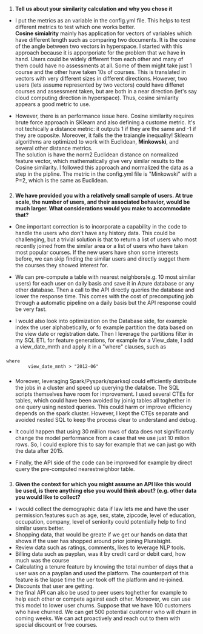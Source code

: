 1. **Tell us about your similarity calculation and why you chose it**  

- I put the metrics as an variable in the config.yml file. This helps to test different metrics to
test which one works better.  
**Cosine simialrity** mainly has application for vectors of variables which have different length such as
comparing two documents. It is the cosine of the angle between two vectors in hyperspace. I started with this approach because it is apporporiate for the problem that we have in hand. Users could be widely different from each other and many of them could have no assessments at
all. Some of them might take just 1 course and the other have taken 10s of courses. This is translated in vectors with very different sizes in different directions. However, two users (lets assume represented by two vectors) could have diffenet courses and assessment taken, but are both in a near direction (let's say cloud
computing direction in hyperspace). Thus, cosine similarity appears a good metric to use.

- However, there is an performance issue here. Cosine similarity requires brute force approach in SKlearn and 
also defining a custome metric. It's not techically a distance metric: it outputs 1 if they are the same and -1 if they are opposite. Moreover, it fails the the traiangle inequality! Sklearn algorithms are optimized to work with Euclidean, **Minkowski**, and several other distance metrics.   
The solution is have the norm2 Euclidean distance on normalized feature vector, which mathematically give very similar results to the Cosine similarity. I followed this approach and normalized the data as a step in 
the pipline. The metric in the config.yml file is "Minkowski" with a P=2, which is the same as Euclidean.
###
2. **We have provided you with a relatively small sample of users. At true scale, the number of users, and their associated behavior, would be much larger. What considerations would you make to accommodate that?**  

- One important correction is to incorporate a capability in the code to handle the users who don't have any history data. This could be challenging, but a trivial solution is that to return a list of users who most recently joined from the similar area or a list of users who have taken most popular courses. If the new users have shon some interests before, we can skip finding the similar users and directly sugget them the courses they showed interest for.


- We can pre-compute a table with nearest neighbors(e.g. 10 most similar users) for each user on daily basis and save it in Azure database or any other database. Then a call to the API  directly queries the database and lower the response time. This comes with the cost of precomputing job through a automatic pipeline on a daily basis but the API response could be very fast. 

- I would also look into optimization on the Database side, for example index the user alphabetically, or fo example partition the data based on the view date or registration date. Then I leverage the partitions filter in my SQL ETL for feature generations, for example for a View_date, I add a view_date_mnth and apply it in a "where" clauses, such as
###
```
where
        view_date_mnth > "2012-06"
```
###
- Moreover, leveraging Spark/Pyspark/sparksql could efficiently distribute the jobs in a cluster and speed up querying the databse. The SQL scripts themselves have room for improvement. I used several CTEs for tables, which could have been avoided by joinig tables all toghether in one query using nested queries. This could harm or improve efficiency depends on the spark cluster. However, I kept the CTEs separate and avoided nested SQL to keep the process clear to understand and debug.

- It could happen that using 30 million rows of data does not significantly change the model performance from a case that we use just 10 milion rows. So, I could explore this to say for example that we can just go with the data after 2015.

- Finally, the API side of the code can be improved for example by direct query the pre-computed nearestneighbor table.
###
3. **Given the context for which you might assume an API like this would be used, is there anything else you would think about? (e.g. other data you would like to collect?**
- I would collect the demographic data if law lets me and have the user permission.features such as age, sex, state, zipcode, level of education, occupation, company, level of seniority could potentially help to find similar users better.
- Shopping data, that would be greate if we get our hands on data that shows if the user has shopped around prior joining Pluralsight.
- Review data such as ratings, comments, likes to leverage NLP tools.
- Billing data such as payplan, was it by credit card or debit card, how much was the course
- Calculating a tenure feature by knowing the total number of days that a user was on a payplan and used the platform. The counterpart of this feature is the lapse time the uer took off the platform and re-joined.
- Discounts that user are getting. 
- the final API can also be used to peer users toghether for example to help each other or compete against each other. Moreover, we can use this model to lower user churns. Suppose that we have 100 customers who have churned. We can get 500 potential customer who will churn in coming weeks. We can act proactively and reach out to them with special discount or free courses. 


